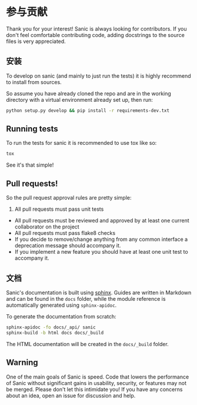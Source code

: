 # 参与贡献

Thank you for your interest! Sanic is always looking for contributors. If you
don't feel comfortable contributing code, adding docstrings to the source files
is very appreciated.

## 安装

To develop on sanic (and mainly to just run the tests) it is highly recommend to
install from sources.

So assume you have already cloned the repo and are in the working directory with
a virtual environment already set up, then run:

```bash
python setup.py develop && pip install -r requirements-dev.txt
```

## Running tests

To run the tests for sanic it is recommended to use tox like so:

```bash
tox
```

See it's that simple!

## Pull requests!

So the pull request approval rules are pretty simple:
1. All pull requests must pass unit tests
* All pull requests must be reviewed and approved by at least 
one current collaborator on the project
* All pull requests must pass flake8 checks
* If you decide to remove/change anything from any common interface
a deprecation message should accompany it.
* If you implement a new feature you should have at least one unit
test to accompany it.

## 文档

Sanic's documentation is built
using [sphinx](http://www.sphinx-doc.org/en/1.5.1/). Guides are written in
Markdown and can be found in the `docs` folder, while the module reference is
automatically generated using `sphinx-apidoc`.

To generate the documentation from scratch:

```bash
sphinx-apidoc -fo docs/_api/ sanic
sphinx-build -b html docs docs/_build
```

The HTML documentation will be created in the `docs/_build` folder.

## Warning

One of the main goals of Sanic is speed. Code that lowers the performance of
Sanic without significant gains in usability, security, or features may not be
merged. Please don't let this intimidate you! If you have any concerns about an
idea, open an issue for discussion and help.
